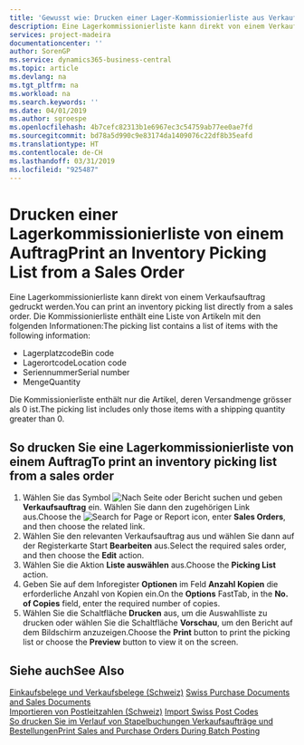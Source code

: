 ```yaml
---
title: 'Gewusst wie: Drucken einer Lager-Kommissionierliste aus Verkaufsaufträgen'
description: Eine Lagerkommissionierliste kann direkt von einem Verkaufsauftrag gedruckt werden.
services: project-madeira
documentationcenter: ''
author: SorenGP
ms.service: dynamics365-business-central
ms.topic: article
ms.devlang: na
ms.tgt_pltfrm: na
ms.workload: na
ms.search.keywords: ''
ms.date: 04/01/2019
ms.author: sgroespe
ms.openlocfilehash: 4b7cefc82313b1e6967ec3c54759ab77ee0ae7fd
ms.sourcegitcommit: bd78a5d990c9e83174da1409076c22df8b35eafd
ms.translationtype: HT
ms.contentlocale: de-CH
ms.lasthandoff: 03/31/2019
ms.locfileid: "925487"
---
```

# <a name="print-an-inventory-picking-list-from-a-sales-order"></a><span data-ttu-id="22bd8-103">Drucken einer Lagerkommissionierliste von einem Auftrag</span><span class="sxs-lookup"><span data-stu-id="22bd8-103">Print an Inventory Picking List from a Sales Order</span></span>
<span data-ttu-id="22bd8-104">Eine Lagerkommissionierliste kann direkt von einem Verkaufsauftrag gedruckt werden.</span><span class="sxs-lookup"><span data-stu-id="22bd8-104">You can print an inventory picking list directly from a sales order.</span></span> <span data-ttu-id="22bd8-105">Die Kommissionierliste enthält eine Liste von Artikeln mit den folgenden Informationen:</span><span class="sxs-lookup"><span data-stu-id="22bd8-105">The picking list contains a list of items with the following information:</span></span>  

- <span data-ttu-id="22bd8-106">Lagerplatzcode</span><span class="sxs-lookup"><span data-stu-id="22bd8-106">Bin code</span></span>  
- <span data-ttu-id="22bd8-107">Lagerortcode</span><span class="sxs-lookup"><span data-stu-id="22bd8-107">Location code</span></span>  
- <span data-ttu-id="22bd8-108">Seriennummer</span><span class="sxs-lookup"><span data-stu-id="22bd8-108">Serial number</span></span>  
- <span data-ttu-id="22bd8-109">Menge</span><span class="sxs-lookup"><span data-stu-id="22bd8-109">Quantity</span></span>  

<span data-ttu-id="22bd8-110">Die Kommissionierliste enthält nur die Artikel, deren Versandmenge grösser als 0 ist.</span><span class="sxs-lookup"><span data-stu-id="22bd8-110">The picking list includes only those items with a shipping quantity greater than 0.</span></span>  

## <a name="to-print-an-inventory-picking-list-from-a-sales-order"></a><span data-ttu-id="22bd8-111">So drucken Sie eine Lagerkommissionierliste von einem Auftrag</span><span class="sxs-lookup"><span data-stu-id="22bd8-111">To print an inventory picking list from a sales order</span></span>  

1.  <span data-ttu-id="22bd8-112">Wählen Sie das Symbol ![Nach Seite oder Bericht suchen](../../media/ui-search/search_small.png "Nach Seite oder Bericht suchen") und geben **Verkaufsauftrag** ein. Wählen Sie dann den zugehörigen Link aus.</span><span class="sxs-lookup"><span data-stu-id="22bd8-112">Choose the ![Search for Page or Report](../../media/ui-search/search_small.png "Search for Page or Report icon") icon, enter **Sales Orders**, and then choose the related link.</span></span>  
2.  <span data-ttu-id="22bd8-113">Wählen Sie den relevanten Verkaufsauftrag aus und wählen Sie dann auf der Registerkarte Start **Bearbeiten** aus.</span><span class="sxs-lookup"><span data-stu-id="22bd8-113">Select the required sales order, and then choose the **Edit** action.</span></span>  
3.  <span data-ttu-id="22bd8-114">Wählen Sie die Aktion **Liste auswählen** aus.</span><span class="sxs-lookup"><span data-stu-id="22bd8-114">Choose the **Picking List** action.</span></span>  
4.  <span data-ttu-id="22bd8-115">Geben Sie auf dem Inforegister **Optionen** im Feld **Anzahl Kopien** die erforderliche Anzahl von Kopien ein.</span><span class="sxs-lookup"><span data-stu-id="22bd8-115">On the **Options** FastTab, in the **No. of Copies** field, enter the required number of copies.</span></span>  
5.  <span data-ttu-id="22bd8-116">Wählen Sie die Schaltfläche **Drucken** aus, um die Auswahlliste zu drucken oder wählen Sie die Schaltfläche **Vorschau**, um den Bericht auf dem Bildschirm anzuzeigen.</span><span class="sxs-lookup"><span data-stu-id="22bd8-116">Choose the **Print** button to print the picking list or choose the **Preview** button to view it on the screen.</span></span>  

## <a name="see-also"></a><span data-ttu-id="22bd8-117">Siehe auch</span><span class="sxs-lookup"><span data-stu-id="22bd8-117">See Also</span></span>  
 <span data-ttu-id="22bd8-118">[Einkaufsbelege und Verkaufsbelege (Schweiz)](swiss-purchase-documents-and-sales-documents.md) </span><span class="sxs-lookup"><span data-stu-id="22bd8-118">[Swiss Purchase Documents and Sales Documents](swiss-purchase-documents-and-sales-documents.md) </span></span>  
 <span data-ttu-id="22bd8-119">[Importieren von Postleitzahlen (Schweiz)](how-to-import-swiss-post-codes.md) </span><span class="sxs-lookup"><span data-stu-id="22bd8-119">[Import Swiss Post Codes](how-to-import-swiss-post-codes.md) </span></span>  
 [<span data-ttu-id="22bd8-120">So drucken Sie im Verlauf von Stapelbuchungen Verkaufsaufträge und Bestellungen</span><span class="sxs-lookup"><span data-stu-id="22bd8-120">Print Sales and Purchase Orders During Batch Posting</span></span>](how-to-print-sales-and-purchase-orders-during-batch-posting.md)
